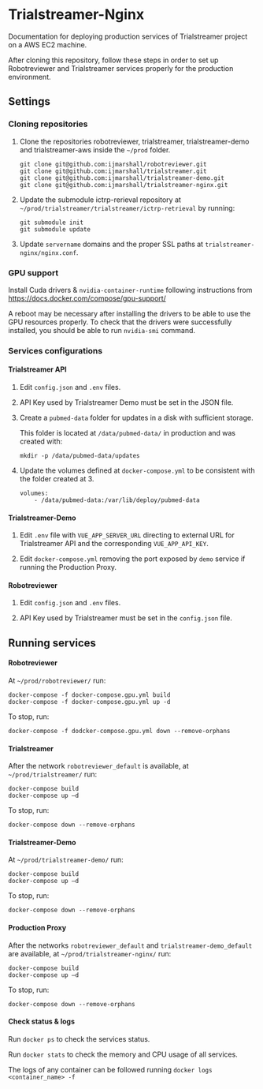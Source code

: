 # Trialstreamer-Nginx
Documentation for deploying production services of Trialstreamer project on a AWS EC2 machine.

After cloning this repository, follow these steps in order to set up Robotreviewer and Trialstreamer services properly for
the production environment.

## Settings 

### Cloning repositories 

1. Clone the repositories robotreviewer, trialstreamer, trialstreamer-demo and trialstreamer-aws
   inside the  `~/prod` folder. 

   ```
   git clone git@github.com:ijmarshall/robotreviewer.git
   git clone git@github.com:ijmarshall/trialstreamer.git
   git clone git@github.com:ijmarshall/trialstreamer-demo.git
   git clone git@github.com:ijmarshall/trialstreamer-nginx.git
   ```

2. Update the submodule ictrp-rerieval repository at `~/prod/trialstreamer/trialstreamer/ictrp-retrieval` by running: 
    ```   
    git submodule init  
    git submodule update 
    ```

3. Update `servername` domains and the proper SSL paths at `trialstreamer-nginx/nginx.conf`.

### GPU support

Install Cuda drivers & `nvidia-container-runtime` following instructions from https://docs.docker.com/compose/gpu-support/  

A reboot may be necessary after installing the drivers to be able to use the GPU resources properly. 
To check that the drivers were successfully installed, you should be able to run `nvidia-smi` command.

### Services configurations

#### Trialstreamer API 

1. Edit `config.json` and `.env` files.  

2. API Key used by Trialstreamer Demo must be set in the JSON file.  

3. Create a `pubmed-data` folder for updates in a disk with sufficient storage.
   
   This folder is located at `/data/pubmed-data/` in production and was created with: 
   ```
   mkdir -p /data/pubmed-data/updates  
   ```

4. Update the volumes defined at `docker-compose.yml` to be consistent with the folder created at 3. 
    ```
    volumes: 
        - /data/pubmed-data:/var/lib/deploy/pubmed-data 
    ```

#### Trialstreamer-Demo 

1. Edit `.env` file with `VUE_APP_SERVER_URL` directing to external URL for Trialstreamer API and 
   the corresponding `VUE_APP_API_KEY`. 

2. Edit `docker-compose.yml` removing the port exposed by `demo` service if running the Production Proxy. 
 
#### Robotreviewer 

1. Edit `config.json` and `.env` files. 

2. API Key used by Trialstreamer must be set in the `config.json` file.
 

## Running services 

#### Robotreviewer 

At `~/prod/robotreviewer/` run: 
```
docker-compose -f docker-compose.gpu.yml build
docker-compose -f docker-compose.gpu.yml up -d
```
To stop, run: 
```
docker-compose -f dodcker-compose.gpu.yml down --remove-orphans 
```

#### Trialstreamer 

After the network `robotreviewer_default` is available, at `~/prod/trialstreamer/` run: 

```
docker-compose build 
docker-compose up –d 
```
To stop, run: 
```
docker-compose down --remove-orphans 
```

#### Trialstreamer-Demo 

At `~/prod/trialstreamer-demo/` run: 

```
docker-compose build
docker-compose up –d 
```
To stop, run: 
```
docker-compose down --remove-orphans 
```
 
#### Production Proxy

After the networks `robotreviewer_default` and `trialstreamer-demo_default` are available, 
at `~/prod/trialstreamer-nginx/` run:

```
docker-compose build
docker-compose up –d 
```

To stop, run: 
```
docker-compose down --remove-orphans 
```


#### Check status & logs 

Run `docker ps` to check the services status.

Run `docker stats` to check the memory and CPU usage of all services.

The logs of any container can be followed running `docker logs <container_name> -f` 
